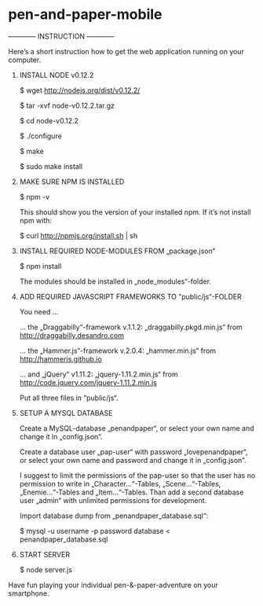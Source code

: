 # pen-and-paper-mobile

———— INSTRUCTION ————

Here’s a short instruction how to get the web application running on your computer.


1. INSTALL NODE v0.12.2	

	$ wget http://nodejs.org/dist/v0.12.2/
	
	$ tar -xvf node-v0.12.2.tar.gz
	
	$ cd node-v0.12.2
	
	$ ./configure
	
	$ make
	
	$ sudo make install


2. MAKE SURE NPM IS INSTALLED
	
	$ npm -v

	This should show you the version of your installed npm.
	If it’s not install npm with:

	$ curl http://npmjs.org/install.sh | sh


3. INSTALL REQUIRED NODE-MODULES FROM „package.json“

	$ npm install

	The modules should be installed in „node_modules“-folder.


4. ADD REQUIRED JAVASCRIPT FRAMEWORKS TO “public/js“-FOLDER

	You need …

	… the „Draggabilly“-framework v.1.1.2:
	„draggabilly.pkgd.min.js“ from http://draggabilly.desandro.com

	… the „Hammer.js“-framework v.2.0.4:
	„hammer.min.js“ from http://hammerjs.github.io

	… and „jQuery“ v1.11.2:
	„jquery-1.11.2.min.js“ from http://code.jquery.com/jquery-1.11.2.min.js

	Put all three files in “public/js“.


5. SETUP A MYSQL DATABASE

	Create a MySQL-database „penandpaper“,
	or select your own name and change it in „config.json“.

	Create a database user „pap-user“ with password „lovepenandpaper“,
	or select your own name and password and change it in „config.json“.

	I suggest to limit the permissions of the pap-user 
	so that the user has no permission to write in
	„Character...“-Tables, „Scene...“-Tables, „Enemie...“-Tables and „Item...“-Tables.
	Than add a second database user „admin“ 
	with unlimited permissions for development.


	Import database dump from „penandpaper_database.sql“:

	$ mysql -u username -p password database < penandpaper_database.sql


6. START SERVER

	$ node server.js



Have fun playing your individual pen-&-paper-adventure on your smartphone.
